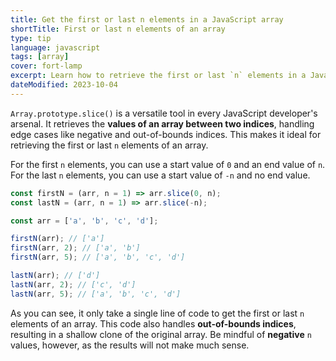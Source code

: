 ```yaml
---
title: Get the first or last n elements in a JavaScript array
shortTitle: First or last n elements of an array
type: tip
language: javascript
tags: [array]
cover: fort-lamp
excerpt: Learn how to retrieve the first or last `n` elements in a JavaScript array with a single line of code.
dateModified: 2023-10-04
---
```


`Array.prototype.slice()` is a versatile tool in every JavaScript developer's arsenal. It retrieves the **values of an array between two indices**, handling edge cases like negative and out-of-bounds indices. This makes it ideal for retrieving the first or last `n` elements of an array.

For the first `n` elements, you can use a start value of `0` and an end value of `n`. For the last `n` elements, you can use a start value of `-n` and no end value.

```js
const firstN = (arr, n = 1) => arr.slice(0, n);
const lastN = (arr, n = 1) => arr.slice(-n);

const arr = ['a', 'b', 'c', 'd'];

firstN(arr); // ['a']
firstN(arr, 2); // ['a', 'b']
firstN(arr, 5); // ['a', 'b', 'c', 'd']

lastN(arr); // ['d']
lastN(arr, 2); // ['c', 'd']
lastN(arr, 5); // ['a', 'b', 'c', 'd']
```

As you can see, it only take a single line of code to get the first or last `n` elements of an array. This code also handles **out-of-bounds indices**, resulting in a shallow clone of the original array. Be mindful of **negative** `n` values, however, as the results will not make much sense.
